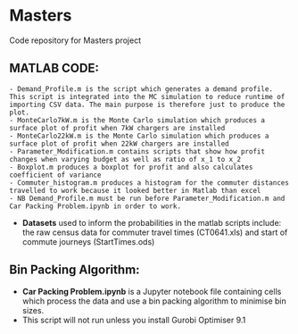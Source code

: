 # Masters
Code repository for Masters project

## MATLAB CODE:
    - Demand_Profile.m is the script which generates a demand profile. This script is integrated into the MC simulation to reduce runtime of importing CSV data. The main purpose is therefore just to produce the plot.
    - MonteCarlo7kW.m is the Monte Carlo simulation which produces a surface plot of profit when 7kW chargers are installed
    - MonteCarlo22kW.m is the Monte Carlo simulation which produces a surface plot of profit when 22kW chargers are installed
    - Parameter_Modification.m contains scripts that show how profit changes when varying budget as well as ratio of x_1 to x_2
    - Boxplot.m produces a boxplot for profit and also calculates coefficient of variance
    - Commuter_histogram.m produces a histogram for the commuter distances travelled to work because it looked better in Matlab than excel
    - NB Demand_Profile.m must be run before Parameter_Modification.m and Car Packing Problem.ipynb in order to work.


- **Datasets** used to inform the probabilities in the matlab scripts include: the raw census data for commuter travel times (CT0641.xls) and start of commute journeys (StartTimes.ods)
    
 
## Bin Packing Algorithm:

- **Car Packing Problem.ipynb** is a Jupyter notebook file containing cells which process the data and use a bin packing algorithm to minimise bin sizes.
- This script will not run unless you install Gurobi Optimiser 9.1



